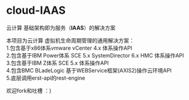 cloud-IAAS
==========

云计算 基础架构即为服务（<b>IAAS</b>）的解决方案 

本项目为云计算  虚拟机生命周期管理的通用解决方案：
<br>1.包含基于x86体系vmware vCenter 4.x 体系操作API
<br>2.包含基于IBM Power体系 SCE 5.x SystemDirector 6.x HMC 体系操作API
<br>3.包含基于IBM Z体系 SCE 5.x 体系操作API
<br>4.包含BMC BLadeLogic 基于WEBService框架(AXIS2)操作云环境API
<br>5.底层调用erst-api的rest-engine

欢迎fork和吐槽 ：)
